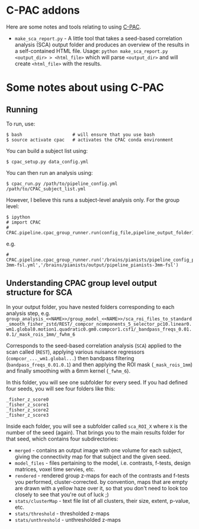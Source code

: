
# C-PAC addons

Here are some notes and tools relating to using [C-PAC](https://github.com/FCP-INDI/C-PAC).

* `make_sca_report.py` - A little tool that takes a seed-based correlation analysis (SCA) output folder and produces an overview of the results in a self-contained HTML file. Usage: `python make_sca_report.py <output_dir> > <html_file>` which will parse `<output_dir>` and will create `<html_file>` with the results.






# Some notes about using C-PAC

## Running

To run, use:

```
$ bash                   # will ensure that you use bash
$ source activate cpac   # activates the CPAC conda environment
```

You can build a subject list using:
```
$ cpac_setup.py data_config.yml
```

You can then run an analysis using:
```
$ cpac_run.py /path/to/pipeline_config.yml /path/to/CPAC_subject_list.yml
```

However, I believe this runs a subject-level analysis only.
For the group level:
``` 
$ ipython
# import CPAC
# CPAC.pipeline.cpac_group_runner.run(config_file,pipeline_output_folder)
```

e.g.
```
#  CPAC.pipeline.cpac_group_runner.run('/brains/pianists/pipeline_config_pianists-3mm-fsl.yml','/brains/pianists/output/pipeline_pianists-3mm-fsl')
```





## Understanding CPAC group level output structure for SCA

In your output folder, you have nested folders corresponding to each analysis step, e.g.
`group_analysis_<<NAME>>/group_model_<<NAME>>/sca_roi_files_to_standard_smooth_fisher_zstd/REST/_compcor_ncomponents_5_selector_pc10.linear0.wm1.global0.motion1.quadratic0.gm0.compcor1.csf1/_bandpass_freqs_0.01.0.1/_mask_rois_1mm/_fwhm_6`

Corresponds to the seed-based correlation analysis (`SCA`) applied to the scan called (`REST`), applying various nuisance regressors (`compcor_..._wm1.global...`) then bandpass filtering (`bandpass_freqs_0.01.0.1`) and then applying the ROI mask (`_mask_rois_1mm`) and finally smoothing with a 6mm kernel (`_fwhm_6`).

In this folder, you will see one subfolder for every seed. If you had defined four seeds, you will see four folders like this:
```
_fisher_z_score0
_fisher_z_score1
_fisher_z_score2
_fisher_z_score3
```

Inside each folder, you will see a subfolder called `sca_ROI_X` where `X` is the number of the seed (again). That brings you to the main results folder for that seed, which contains four subdirectories:

* `merged` - contains an output image with one volume for each subject, giving the connectivity map for that subject and the given seed.
* `model_files` - files pertaining to the model, i.e. contrasts, f-tests, design matrices, voxel time servies, etc. 
* `rendered` - rendered group z-maps for each of the contrasts and f-tests you performed, cluster-corrected. by convention, maps that are empty are drawn with a yellow haze over it, so that you don't need to look too closely to see that you're out of luck ;)
* `stats/clusterMap` - text file list of all clusters, their size, extent, p-value, etc.
* `stats/threshold` - thresholded z-maps
* `stats/unthreshold` - unthresholded z-maps





